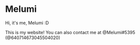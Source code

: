 # Melumi
Hi, it's me, Melumi :D 

This is my website! You can also contact me at @Melumi#5395 (@640714673045504020)
